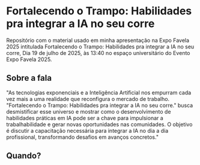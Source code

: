 # Fortalecendo o Trampo: Habilidades pra integrar a IA no seu corre
Repositório com o material usado em minha apresentação na Expo Favela 2025 intitulada Fortalecendo o Trampo: Habilidades pra integrar a IA no seu corre, Dia 19 de julho de 2025, às 13:40 no espaço universitário do Evento Expo Favela 2025.
## Sobre a fala
"As tecnologias exponenciais e a Inteligência Artificial nos empurram cada vez mais a uma realidade que reconfigura o mercado de trabalho. "Fortalecendo o Trampo: Habilidades pra integrar a IA no seu corre." busca desmistificar esse universo e mostrar como o desenvolvimento de habilidades práticas em IA pode ser a chave para impulsionar a trabalhabilidade e gerar novas oportunidades nas comunidades. O objetivo é discutir a capacitação necessária para integrar a IA no dia a dia profissional, transformando desafios em avanços concretos."
## Quando?
